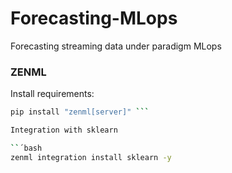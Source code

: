 # Forecasting-MLops
Forecasting streaming data under paradigm MLops

### ZENML
Install requirements:

```bash
pip install "zenml[server]" ```

Integration with sklearn

``´bash
zenml integration install sklearn -y

